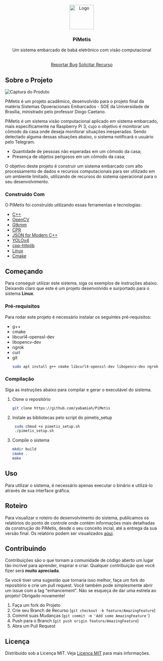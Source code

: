 <br/>
<div align="center">
<a href="https://github.com/yabamiah/PiMetis">
<img src="https://github.com/yabamiah/PiMetis/blob/main/teste_gui/assets/Pi-M%C3%A9tis-removebg-preview.png" alt="Logo" width="80" height="80">
</a>
<h3 align="center">PiMetis</h3>
<p align="center">
Um sistema embarcado de babá eletrônico com visão computacional

<br/>
<br/>

<a href="https://github.com/yabamiah/PiMetis/issues/new?labels=bug&template=bug-report---.md">Reportar Bug</a>
<a href="https://github.com/yabamiah/PiMetis/issues/new?labels=enhancement&template=feature-request---.md">Solicitar Recurso</a>
</p>
</div>

## Sobre o Projeto

![Captura do Produto](https://source.unsplash.com/random/1920x1080)

PiMetis é um projeto acadêmico, desenvolvido para o projeto final da matéria Sistemas Opoeracionais Embarcados - SOE da Universidade de Brasília, ministrado pelo professor Diogo Caetano. 

PiMetis é um sistema visão computacional aplicado em sistema embarcado, mais especificamente na Raspberry Pi 3, cujo o objetivo é monitorar um cômodo da casa onde deseja monitorar situações inesperadas. Sendo detectado alguma dessas situações abaixo, o sistema notificará o usuário pelo Telegram. 

- Quantidade de pessoas não esperadas em um cômodo da casa;
- Presença de objetos perigosos em um cômodo da casa;

O objetivo deste projeto é construir um sistema embarcado com alto processamento de dados e recursos computacionais para ser utilizado em um ambiente limitado, utilizando de recursos do sistema operacional para o seu desenvolvimento.

### Construído Com

O PiMetis foi construído utilizando essas ferramentas e tecnologias:

- [C++](https://isocpp.org/)
- [OpenCV](https://opencv.org/)
- [Gtkmm](https://www.gtkmm.org/en/index.html)
- [CPR](https://docs.libcpr.org/)
- [JSON for Modern C++](https://github.com/nlohmann/json)
- [YOLOv4](https://github.com/kiyoshiiriemon/yolov4_darknet)
- [cpp-httplib](https://github.com/yhirose/cpp-httplib)
- [Linux](https://github.com/torvalds/linux)
- [Cmake](https://cmake.org/)

## Começando

Para conseguir utilizar este sistema, siga os exemplos de instruções abaixo. Deixando claro que este é um projeto desenvolvido e surportado para o sistema **Linux**.

### Pré-requisitos

Para rodar este projeto é necessário instalar os seguintes pré-requisitos:

- g++
- cmake
- libcurl4-openssl-dev
- libopencv-dev
- ngrok
- curl
- git
  ```sh
  sudo apt install g++ cmake libcurl4-openssl-dev libopencv-dev ngrok curl git
  ```

### Compilação

Siga as instruções abaixo para compilar e gerar o executável do sistema.

1. Clone o repositório
   ```sh
   git clone https://github.com/yabamiah/PiMetis
   ```
3. Instale as bibliotecas pelo script do pimetis_setup
   ```sh
    sudo chmod +x pimetis_setup.sh
    ./pimetis_setup.sh
   ```
4. Compile o sistema
   ```sh
   mkdir build
   cmake .
   make
   ```

## Uso

Para utilizar o sistema, é necessário apenas executar o binário e utilizá-lo através de sua interface gráfica.

## Roteiro

Para visualizar o roteiro do desenvolvimento do sistema, publicamos os relatórios do ponto de controle onde contém informações mais detalhadas da construção do PiMetis, desde o seu conceito incial, até a entrega da sua versão final. Os relatório podem ser visualizados [aqui]().

## Contribuindo

Contribuições são o que tornam a comunidade de código aberto um lugar tão incrível para aprender, inspirar e criar. Qualquer contribuição que você fizer será **muito apreciada**.

Se você tiver uma sugestão que tornaria isso melhor, faça um fork do repositório e crie um pull request. Você também pode simplesmente abrir um issue com a tag "enhancement".
Não se esqueça de dar uma estrela ao projeto! Obrigado novamente!

1. Faça um fork do Projeto
2. Crie seu Branch de Recurso (`git checkout -b feature/AmazingFeature`)
3. Commit suas Mudanças (`git commit -m 'Add some AmazingFeature'`)
4. Push para o Branch (`git push origin feature/AmazingFeature`)
5. Abra um Pull Request

## Licença

Distribuído sob a Licença MIT. Veja [Licença MIT](https://opensource.org/licenses/MIT) para mais informações.